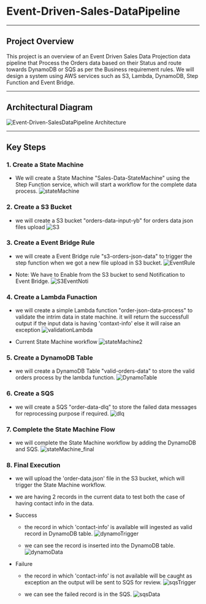 # Event-Driven-Sales-DataPipeline
***
## Project Overview
This project is an overview of an Event Driven Sales Data Projection data pipeline that Process the Orders data based on their Status and route towards DynamoDB or SQS as per the Business requirement rules.
We will design a system using AWS services such as S3, Lambda, DynamoDB, Step Function and Event Bridge.

***

## Architectural Diagram
![Event-Driven-SalesDataPipeline Architecture](https://github.com/yash872/Event-Driven-Sales-DataPipeline/blob/main/Images/Event-Driven-SalesDataPipeline.jpg)

***

## Key Steps
### 1. Create a State Machine
- We will create a State Machine "Sales-Data-StateMachine" using the Step Function service, 
which will start a workflow for the complete data process.
![stateMachine](https://github.com/yash872/Event-Driven-Sales-DataPipeline/blob/main/Images/stateMachine.JPG)

### 2. Create a S3 Bucket
- we will create a S3 bucket "orders-data-input-yb" for orders data json files upload
![S3](https://github.com/yash872/Event-Driven-Sales-DataPipeline/blob/main/Images/S3.JPG)


### 3. Create a Event Bridge Rule
- we will create a Event Bridge rule "s3-orders-json-data" to trigger the step function when we got a new file upload in S3 bucket.
![EventRule](https://github.com/yash872/Event-Driven-Sales-DataPipeline/blob/main/Images/EventRule.JPG)

- Note: We have to Enable from the S3 bucket to send Notification to Event Bridge.
![S3EventNoti](https://github.com/yash872/Event-Driven-Sales-DataPipeline/blob/main/Images/S3EventNoti.JPG)


### 4. Create a Lambda Funaction
- we will create a simple Lambda function "order-json-data-process" to validate the intrim data in state machine. it will return the successfull output if the input data is having 'contaxt-info' else it will raise an exception
![validationLambda](https://github.com/yash872/Event-Driven-Sales-DataPipeline/blob/main/Images/validationLambda.JPG)

- Current State Machine workflow
![stateMachine2](https://github.com/yash872/Event-Driven-Sales-DataPipeline/blob/main/Images/stateMachine2.JPG)


### 5. Create a DynamoDB Table
- we will create a DynamoDB Table "valid-orders-data" to store the valid orders process by the lambda function.
![DynamoTable](https://github.com/yash872/Event-Driven-Sales-DataPipeline/blob/main/Images/DynamoTable.JPG)


### 6. Create a SQS
- we will create a SQS "order-data-dlq" to store the failed data messages for reprocessing purpose if required.
![dlq](https://github.com/yash872/Event-Driven-Sales-DataPipeline/blob/main/Images/dlq.JPG)

### 7. Complete the State Machine Flow
- we will complete the State Machine workflow by adding the DynamoDB and SQS.
![stateMachine_final](https://github.com/yash872/Event-Driven-Sales-DataPipeline/blob/main/Images/stateMachine_final.JPG)

### 8. Final Execution 
- we will upload the 'order-data.json' file in the S3 bucket, which will trigger the State Machine workflow.
- we are having 2 records in the current data to test both the case of having contact info in the data.
- Success
    - the record in which 'contact-info' is available will ingested as valid record in DynamoDB table.
        ![dynamoTrigger](https://github.com/yash872/Event-Driven-Sales-DataPipeline/blob/main/Images/dynamoTrigger.JPG)

    - we can see the record is inserted into the DynamoDB table.
        ![dynamoData](https://github.com/yash872/Event-Driven-Sales-DataPipeline/blob/main/Images/dynamoData.JPG)

- Failure
    - the record in which 'contact-info' is not available will be caught as exception an the output will be sent to SQS for review.
        ![sqsTrigger](https://github.com/yash872/Event-Driven-Sales-DataPipeline/blob/main/Images/sqsTrigger.JPG)
        
    - we can see the failed record is in the SQS.
        ![sqsData](https://github.com/yash872/Event-Driven-Sales-DataPipeline/blob/main/Images/sqsData.JPG)




